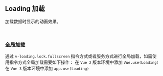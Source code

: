 <div class="demo-header">
<p class="overviewicon">
  <span class="wapi-form-loading"/>
</p>

## Loading 加载

<nova-uxlink widget-name="Loading"></nova-uxlink>

加载数据时显示的动画效果。

<br>
</div>

### 全局加载

通过 `v-loading.lock.fullscreen` 指令方式或者服务方式进行全局加载，如需使用指令方式全局加载需要如下操作：
在 `Vue 2` 版本环境中添加 `Vue.use(Loading)`
在 `Vue 3` 版本环境中添加 `app.use(Loading)`

<nova-demo-view link="loading/fullscreen"></nova-demo-view>

<br>
